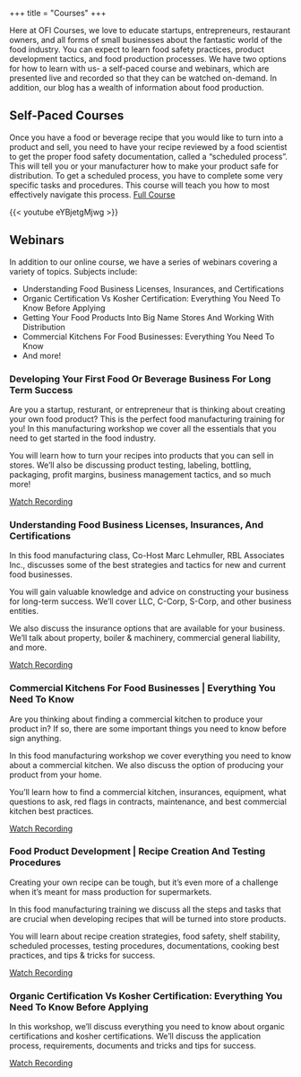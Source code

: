 +++
title = "Courses"
+++

Here at OFI Courses, we love to educate startups, entrepreneurs, restaurant
owners, and all forms of small businesses about the fantastic world of the food
industry. You can expect to learn food safety practices, product development
tactics, and food production processes. We have two options for how to learn
with us- a self-paced course and webinars, which are presented live and recorded
so that they can be watched on-demand. In addition, our blog has a wealth of
information about food production.

## Self-Paced Courses

Once you have a food or beverage recipe that you would like to turn into a
product and sell, you need to have your recipe reviewed by a food scientist to
get the proper food safety documentation, called a “scheduled process”. This
will tell you or your manufacturer how to make your product safe for
distribution. To get a scheduled process, you have to complete some very
specific tasks and procedures. This course will teach you how to most
effectively navigate this process.
[Full Course](https://www.udemy.com/course/getting-a-scheduled-process-for-food-and-beverage-products/)

{{< youtube eYBjetgMjwg >}}

## Webinars

In addition to our online course, we have a series of webinars covering a
variety of topics. Subjects include:

- Understanding Food Business Licenses, Insurances, and Certifications
- Organic Certification Vs Kosher Certification: Everything You Need To Know
  Before Applying
- Getting Your Food Products Into Big Name Stores And Working With Distribution
- Commercial Kitchens For Food Businesses: Everything You Need To Know
- And more!

### Developing Your First Food Or Beverage Business For Long Term Success

Are you a startup, resturant, or entrepreneur that is thinking about creating
your own food product? This is the perfect food manufacturing training for you!
In this manufacturing workshop we cover all the essentials that you need to get
started in the food industry.

You will learn how to turn your recipes into products that you can sell in
stores. We’ll also be discussing product testing, labeling, bottling, packaging,
profit margins, business management tactics, and so much more!

[Watch Recording](https://organicfoodincubator.webinarninja.com/automated-webinars/17978/register)

### Understanding Food Business Licenses, Insurances, And Certifications

In this food manufacturing class, Co-Host Marc Lehmuller, RBL Associates Inc.,
discusses some of the best strategies and tactics for new and current food
businesses.

You will gain valuable knowledge and advice on constructing your business for
long-term success. We’ll cover LLC, C-Corp, S-Corp, and other business entities.

We also discuss the insurance options that are available for your business.
We’ll talk about property, boiler & machinery, commercial general liability, and
more.

[Watch Recording](https://organicfoodincubator.webinarninja.com/automated-webinars/18115/register)

### Commercial Kitchens For Food Businesses | Everything You Need To Know

Are you thinking about finding a commercial kitchen to produce your product in?
If so, there are some important things you need to know before sign anything.

In this food manufacturing workshop we cover everything you need to know about a
commercial kitchen. We also discuss the option of producing your product from
your home.

You’ll learn how to find a commercial kitchen, insurances, equipment, what
questions to ask, red flags in contracts, maintenance, and best commercial
kitchen best practices.

[Watch Recording](https://organicfoodincubator.webinarninja.com/automated-webinars/18016/register)

### Food Product Development | Recipe Creation And Testing Procedures

Creating your own recipe can be tough, but it’s even more of a challenge when
it’s meant for mass production for supermarkets.

In this food manufacturing training we discuss all the steps and tasks that are
crucial when developing recipes that will be turned into store products.

You will learn about recipe creation strategies, food safety, shelf stability,
scheduled processes, testing procedures, documentations, cooking best practices,
and tips & tricks for success.

[Watch Recording](https://organicfoodincubator.webinarninja.com/automated-webinars/18128/register)

### Organic Certification Vs Kosher Certification: Everything You Need To Know Before Applying

In this workshop, we’ll discuss everything you need to know about organic
certifications and kosher certifications. We’ll discuss the application process,
requirements, documents and tricks and tips for success.

[Watch Recording](https://organicfoodincubator.webinarninja.com/automated-webinars/19236/register)
